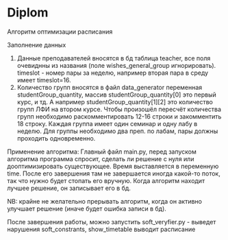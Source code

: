# Diplom

Алгоритм оптимизации расписания

Заполнение данных
1) Данные преподавателей вносятся в бд таблица teacher, все поля очевиднны из названия (поле wishes_general_group игнорировать). 
timeslot - номер пары за неделю, например вторая пара в среду имеет timeslot=16.
2) Количество групп вносятся в файл data_generator переменная studentGroup_quantity, массив studentGroup_quantity[0] это первый курс, и тд.
А например studentGroup_quantity[1][2] это количество групп ЛФИ на втором курсе. Чтобы произошёл пересчёт количества групп необходимо
раскомментировать 12-16 строки и закомментить 18 строку. Каждая группа имеет один семинар и одну лабу в неделю. 
Для группы необходимо два преп. по лабам, пары должны проходить одновременно.

Применение алгоритма:
Главный файл main.py, перед запуском алгоритма программа спросит, сделать ли решение с нуля или дооптимизировать существующее. Время выставляется в переменную time.
После его завершения там не завершается иногда какой-то поток, так что нужно будет стопать его вручную. Когда алгоритм находит лучшее решение, он записывает его в бд.

NB: крайне не желательно прерывать алгоритм, когда он активно улучшает решение (иначе будет ошибка записи в бд).

После завершения работы, можно запустить soft_veryfier.py - выведет нарушения soft_constrants, show_timetable выводит расписание
